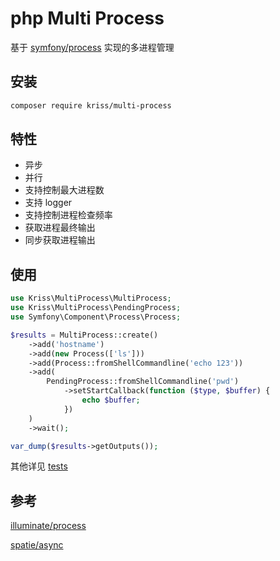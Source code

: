 # php Multi Process

基于 [symfony/process](https://github.com/symfony/process) 实现的多进程管理

## 安装

```bash
composer require kriss/multi-process
```

## 特性

- 异步
- 并行
- 支持控制最大进程数
- 支持 logger
- 支持控制进程检查频率
- 获取进程最终输出
- 同步获取进程输出

## 使用

```php
use Kriss\MultiProcess\MultiProcess;
use Kriss\MultiProcess\PendingProcess;
use Symfony\Component\Process\Process;

$results = MultiProcess::create()
    ->add('hostname')
    ->add(new Process(['ls']))
    ->add(Process::fromShellCommandline('echo 123'))
    ->add(
        PendingProcess::fromShellCommandline('pwd')
            ->setStartCallback(function ($type, $buffer) {
                echo $buffer;
            })
    )
    ->wait();

var_dump($results->getOutputs());
```

其他详见 [tests](./tests)

## 参考

[illuminate/process](https://github.com/illuminate/process)

[spatie/async](https://github.com/spatie/async)